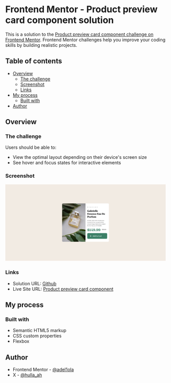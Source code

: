 # Frontend Mentor - Product preview card component solution

This is a solution to the [Product preview card component challenge on Frontend Mentor](https://www.frontendmentor.io/challenges/product-preview-card-component-GO7UmttRfa). Frontend Mentor challenges help you improve your coding skills by building realistic projects. 

## Table of contents

- [Overview](#overview)
  - [The challenge](#the-challenge)
  - [Screenshot](#screenshot)
  - [Links](#links)
- [My process](#my-process)
  - [Built with](#built-with)
- [Author](#author)

## Overview

### The challenge

Users should be able to:

- View the optimal layout depending on their device's screen size
- See hover and focus states for interactive elements

### Screenshot

![](./screenshot.png)

### Links

- Solution URL: [Github](https://github.com/adel1ola/product-preview-card-component)
- Live Site URL: [Product preview card component](https://product-preview-card-component-six-beige.vercel.app/)

## My process

### Built with

- Semantic HTML5 markup
- CSS custom properties
- Flexbox

## Author

- Frontend Mentor - [@adel1ola](https://www.frontendmentor.io/profile/adel1ola)
- X - [@hulla_ah](https://www.x.com/hulla_ah)
